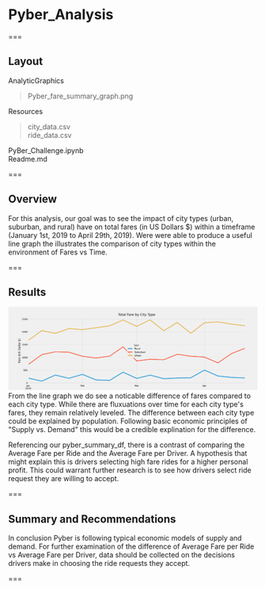 # Pyber_Analysis

===
## Layout
AnalyticGraphics   
  >Pyber_fare_summary_graph.png   
  
Resources   
   >city_data.csv   
   >ride_data.csv   
   
PyBer_Challenge.ipynb   
Readme.md   

===
## Overview   
For this analysis, our goal was to see the impact of city types (urban, suburban, and rural) have on total fares (in US Dollars $) within a timeframe (January 1st, 2019 to April 29th, 2019). Were were able to produce a useful line graph the illustrates the comparison of city types within the environment of Fares vs Time.
 
   
===   
## Results   
![LineGraph](https://github.com/ajsadowy/Pyber_Analysis/blob/main/AnalyticGraphics/Pyber_fare_summary_graph.png)   
From the line graph we do see a noticable difference of fares compared to each city type. While there are fluxuations over time for each city type's fares, they remain relatively leveled. The difference between each city type could be explained by population. Following basic economic principles of "Supply vs. Demand" this would be a credible explination for the difference. 
   
   Referencing our pyber_summary_df, there is a contrast of comparing the Average Fare per Ride and the Average Fare per Driver. A hypothesis that might explain this is drivers selecting high fare rides for a higher personal profit. This could warrant further research is to see how drivers select ride request they are willing to accept.

===
## Summary and Recommendations
In conclusion Pyber is following typical economic models of supply and demand. For further examination of the difference of Average Fare per Ride vs Average Fare per Driver, data should be collected on the decisions drivers make in choosing the ride requests they accept.
   
===
